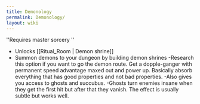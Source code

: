 ```yaml
---
title: Demonology
permalink: Demonology/
layout: wiki
---
```




''Requires master sorcery
''
- Unlocks [[Ritual_Room | Demon shrine]]
- Summon demons to your dungeon by building demon shrines
-Research this option if you want to go the demon route. Get a dopple-ganger with permanent speed advantage maxed out and power up. Basically absorb everything that has good properties and not bad properties.
-Also gives you access to ghosts and succubus.
-Ghosts turn enemies insane when they get the first hit but after that they vanish. The effect is usually subtle but works well.